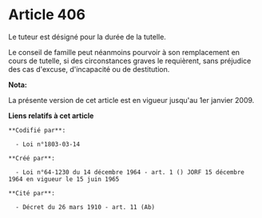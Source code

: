 # Article 406

Le tuteur est désigné pour la durée de la tutelle.

Le conseil de famille peut néanmoins pourvoir à son remplacement en cours de tutelle, si des circonstances graves le
requièrent, sans préjudice des cas d'excuse, d'incapacité ou de destitution.

**Nota:**

La présente version de cet article est en vigueur jusqu'au 1er janvier 2009.

**Liens relatifs à cet article**

	**Codifié par**:

	  - Loi n°1803-03-14

	**Créé par**:

	  - Loi n°64-1230 du 14 décembre 1964 - art. 1 () JORF 15 décembre 1964 en vigueur le 15 juin 1965

	**Cité par**:

	  - Décret du 26 mars 1910 - art. 11 (Ab)
